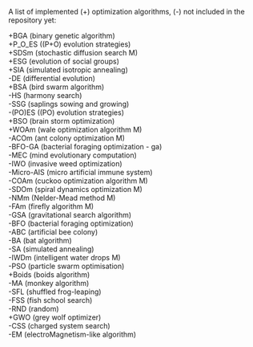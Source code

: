 A list of implemented (+) optimization algorithms, (-) not included in the repository yet:  

+BGA (binary genetic algorithm)               
+P_O_ES ((P+O) evolution strategies)               
+SDSm (stochastic diffusion search M)               
+ESG (evolution of social groups)               
+SIA (simulated isotropic annealing)                                       
-DE (differential evolution)               
+BSA (bird swarm algorithm)               
-HS (harmony search)               
-SSG (saplings sowing and growing)               
-(PO)ES ((PO) evolution strategies)               
+BSO (brain storm optimization)               
+WOAm (wale optimization algorithm M)               
-ACOm (ant colony optimization M)               
-BFO-GA (bacterial foraging optimization - ga)                                       
-MEC (mind evolutionary computation)               
-IWO (invasive weed optimization)               
-Micro-AIS (micro artificial immune system)               
-COAm (cuckoo optimization algorithm M)               
-SDOm (spiral dynamics optimization M)               
-NMm (Nelder-Mead method M)               
-FAm (firefly algorithm M)               
-GSA (gravitational search algorithm)               
-BFO (bacterial foraging optimization)               
-ABC (artificial bee colony)               
-BA (bat algorithm)               
-SA (simulated annealing)               
-IWDm (intelligent water drops M)               
-PSO (particle swarm optimisation)               
+Boids (boids algorithm)               
-MA (monkey algorithm)               
-SFL (shuffled frog-leaping)               
-FSS (fish school search)               
-RND (random)               
+GWO (grey wolf optimizer)               
-CSS (charged system search)               
-EM (electroMagnetism-like algorithm)               
